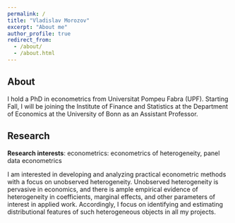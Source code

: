 ```yaml
---
permalink: /
title: "Vladislav Morozov"
excerpt: "About me"
author_profile: true
redirect_from:
  - /about/
  - /about.html
---
```


## About

I hold a PhD in econometrics from Universitat Pompeu Fabra (UPF). Starting Fall, I will be joining the Institute of Finance and Statistics at the Department of Economics at the University of Bonn as an Assistant Professor.


## Research


**Research interests**: econometrics: econometrics of heterogeneity, panel data econometrics

I am interested in developing and analyzing practical econometric methods  with a focus on unobserved heterogeneity.
Unobserved heterogeneity is pervasive in economics, and there is ample empirical evidence of heterogeneity in coefficients, marginal effects, and other parameters of interest in applied work. Accordingly,	 I focus on identifying and estimating distributional features  of such heterogeneous  objects in all my projects.
